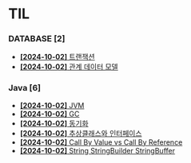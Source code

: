 # TIL
 
### DATABASE [2]
- [**[2024-10-02]**  트랜잭션](https://github.com/A-lass/TIL/blob/main/DATABASE/트랜잭션.md)
- [**[2024-10-02]**  관계 데이터 모델](https://github.com/A-lass/TIL/blob/main/DATABASE/관계_데이터_모델.md)
### Java [6]
- [**[2024-10-02]**  JVM](https://github.com/A-lass/TIL/blob/main/Java/JVM.md)
- [**[2024-10-02]**  GC](https://github.com/A-lass/TIL/blob/main/Java/GC.md)
- [**[2024-10-02]**  동기화](https://github.com/A-lass/TIL/blob/main/Java/동기화.md)
- [**[2024-10-02]**  추상클래스와 인터페이스](https://github.com/A-lass/TIL/blob/main/Java/추상클래스와_인터페이스.md)
- [**[2024-10-02]**  Call By Value vs Call By Reference](https://github.com/A-lass/TIL/blob/main/Java/Call_By_Value_vs_Call_By_Reference.md)
- [**[2024-10-02]**  String StringBuilder StringBuffer](https://github.com/A-lass/TIL/blob/main/Java/String_StringBuilder_StringBuffer.md)
